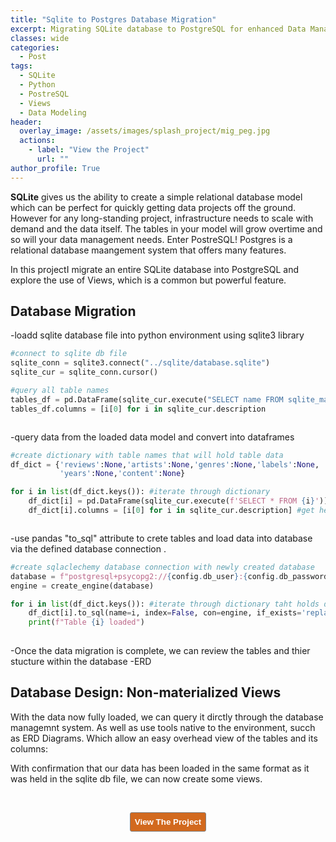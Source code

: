 ```yaml
---
title: "Sqlite to Postgres Database Migration"
excerpt: Migrating SQLite database to PostgreSQL for enhanced Data Management
classes: wide
categories:
  - Post
tags:
  - SQLite
  - Python
  - PostreSQL
  - Views
  - Data Modeling 
header:
  overlay_image: /assets/images/splash_project/mig_peg.jpg
  actions:
    - label: "View the Project" 
      url: ""
author_profile: True 
---
```


<b>SQLite</b> gives us the ability to create a simple relational database model which can be perfect for quickly getting data projects off the ground. However for any long-standing project, infrastructure needs to scale with demand and the data itself. The tables in your model will grow overtime and so will your data management needs. Enter PostreSQL! Postgres is a relational database maangement system that offers many features. 

In this projectI migrate an entire SQLite database into PostgreSQL and explore the use of Views, which is a common but powerful feature. 

## Database Migration 
-loadd sqlite database file into python environment using sqlite3 library 

```python 
#connect to sqlite db file 
sqlite_conn = sqlite3.connect("../sqlite/database.sqlite")
sqlite_cur = sqlite_conn.cursor()

#query all table names 
tables_df = pd.DataFrame(sqlite_cur.execute("SELECT name FROM sqlite_master WHERE type='table'"))
tables_df.columns = [i[0] for i in sqlite_cur.description
```

<div class="notice">
<figure>
  <a href=""><img src=""></a>
</figure>
  </div>

-query data from the loaded data model and convert into dataframes

```python 
#create dictionary with table names that will hold table data
df_dict = {'reviews':None,'artists':None,'genres':None,'labels':None,
           'years':None,'content':None}

for i in list(df_dict.keys()): #iterate through dictionary 
    df_dict[i] = pd.DataFrame(sqlite_cur.execute(f'SELECT * FROM {i}')) #query each table and create dataframe object
    df_dict[i].columns = [i[0] for i in sqlite_cur.description] #get header/columns
```

<div class="notice">
<figure>
  <a href=""><img src=""></a>
</figure>
  </div>
  

-use pandas "to_sql" attribute to crete tables and load data into database via the defined database connection .

```python
#create sqlaclechemy database connection with newly created database 
database = f"postgresql+psycopg2://{config.db_user}:{config.db_password}@localhost:5432/pitchfork?gssencmode=disable"
engine = create_engine(database)   

for i in list(df_dict.keys()): #iterate through dictionary taht holds dataframes of data
    df_dict[i].to_sql(name=i, index=False, con=engine, if_exists='replace', chunksize=100000) # load data into database 
    print(f"Table {i} loaded")
    
```

-Once the data migration is complete, we can review the tables and thier stucture within the database 
-ERD 


## Database Design: Non-materialized Views 
With the data now fully loaded, we can query it dirctly through the database managemnt system. As well as use tools native to the environment, succh as ERD Diagrams. Which allow an easy overhead view of the tables and its columns: 




With confirmation that our data has been loaded in the same format as it was held in the sqlite db file, we can now create some views. 




<div class="notice">
<figure>
  <a href=""><img src=""></a>
</figure>
  </div>
  
  
<!--[recordind]-->

<!--[future upates]-->

<br>
<div style="text-align: center; text-shadow: 3px 3px;"><a href=" "><button style="color:#FFFFFF; background-color:#D2691E; border: 1px solid gray; padding: 7px; border-radius: 3px;" type="button"
onMouseOver="this.style.color='#4787F0'"
   onMouseOut="this.style.color='#FFFFFF'"><b>View The Project</b></button></a></div>





  






